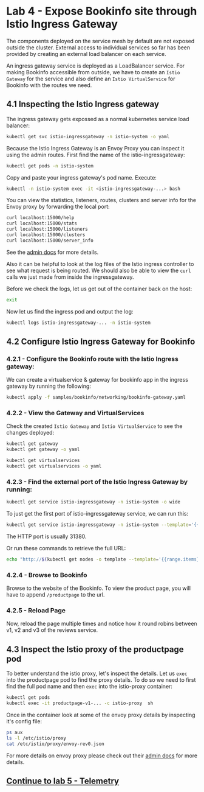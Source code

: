 # Lab 4 - Expose Bookinfo site through Istio Ingress Gateway

The components deployed on the service mesh by default are not exposed outside the cluster. External access to individual services so far has been provided by creating an external load balancer on each service.

An ingress gateway service is deployed as a LoadBalancer service. For making Bookinfo accessible from outside, we have to create an `Istio Gateway` for the service and also define an `Istio VirtualService` for Bookinfo with the routes we need.

## 4.1 Inspecting the Istio Ingress gateway

The ingress gateway gets expossed as a normal kubernetes service load balancer:
```sh
kubectl get svc istio-ingressgateway -n istio-system -o yaml
```

Because the Istio Ingress Gateway is an Envoy Proxy you can inspect it using the admin routes.  First find the name of the istio-ingressgateway:

```sh
kubectl get pods -n istio-system
```
Copy and paste your ingress gateway's pod name. Execute:
```sh
kubectl -n istio-system exec -it <istio-ingressgateway-...> bash
```

You can view the statistics, listeners, routes, clusters and server info for the Envoy proxy by forwarding the local port:

```sh
curl localhost:15000/help
curl localhost:15000/stats
curl localhost:15000/listeners
curl localhost:15000/clusters
curl localhost:15000/server_info
```

See the [admin docs](https://www.envoyproxy.io/docs/envoy/latest/operations/admin) for more details.

Also it can be helpful to look at the log files of the Istio ingress controller to see what request is being routed. We should also be able to view the `curl` calls we just made from inside the ingressgateway. 

Before we check the logs, let us get out of the container back on the host:
```sh
exit
```

Now let us find the ingress pod and output the log:

```sh
kubectl logs istio-ingressgateway-... -n istio-system
```

## 4.2 Configure Istio Ingress Gateway for Bookinfo

### 4.2.1 - Configure the Bookinfo route with the Istio Ingress gateway:

We can create a virtualservice & gateway for bookinfo app in the ingress gateway by running the following:

```sh
kubectl apply -f samples/bookinfo/networking/bookinfo-gateway.yaml
```

### 4.2.2 - View the Gateway and VirtualServices

Check the created `Istio Gateway` and `Istio VirtualService` to see the changes deployed:
```sh
kubectl get gateway
kubectl get gateway -o yaml

kubectl get virtualservices
kubectl get virtualservices -o yaml
```

### 4.2.3 - Find the external port of the Istio Ingress Gateway by running:

```sh
kubectl get service istio-ingressgateway -n istio-system -o wide
```

To just get the first port of istio-ingressgateway service, we can run this:
```sh
kubectl get service istio-ingressgateway -n istio-system --template='{{(index .spec.ports 1).nodePort}}'
```

The HTTP port is usually 31380.

Or run these commands to retrieve the full URL:

```sh
echo "http://$(kubectl get nodes -o template --template='{{range.items}}{{range.status.addresses}}{{if eq .type "InternalIP"}}{{.address}}{{end}}{{end}}{{end}}'):$(kubectl get svc istio-ingressgateway -n istio-system -o jsonpath='{.spec.ports[1].nodePort}')/productpage"
```

### 4.2.4 - Browse to Bookinfo
Browse to the website of the Bookinfo. To view the product page, you will have to append
`/productpage` to the url.

### 4.2.5 - Reload Page
Now, reload the page multiple times and notice how it round robins between v1, v2 and v3 of the reviews service.

## 4.3 Inspect the Istio proxy of the productpage pod

To better understand the istio proxy, let's inspect the details.  Let us `exec` into the productpage pod to find the proxy details.  To do so we need to first find the full pod name and then `exec` into the istio-proxy container:

```sh
kubectl get pods
kubectl exec -it productpage-v1-... -c istio-proxy  sh
```

Once in the container look at some of the envoy proxy details by inspecting it's config file:

```sh
ps aux
ls -l /etc/istio/proxy
cat /etc/istio/proxy/envoy-rev0.json
```

For more details on envoy proxy please check out their [admin docs](https://www.envoyproxy.io/docs/envoy/v1.5.0/operations/admin) for more details.

## [Continue to lab 5 - Telemetry](../lab-5/README.md)
